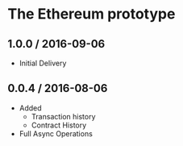 
The Ethereum prototype
======================


1.0.0 / 2016-09-06
------------------

  * Initial Delivery

0.0.4 / 2016-08-06
------------------

  * Added 
    - Transaction history  
    - Contract History
  * Full Async Operations
	